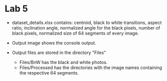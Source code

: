 # Lab 5

- dataset_details.xlsx contains:
centroid, black to white transitions, aspect ratio, inclination angle,
normalized angle for the black pixels, number of black pixels, normalized size of
64 segments of every image.

- Output image shows the console output.
- Output files are stored in the directory "Files"
	- Files/BnW has the black and white photos.
	- Files/Processed has the directories with the image names containing the respective 64 segments.
